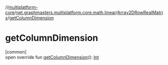 //[multiplatform-core](../../../index.md)/[net.graphmasters.multiplatform.core.math.linear](../index.md)/[Array2DRowRealMatrix](index.md)/[getColumnDimension](get-column-dimension.md)

# getColumnDimension

[common]\
open override fun [getColumnDimension](get-column-dimension.md)(): [Int](https://kotlinlang.org/api/latest/jvm/stdlib/kotlin/-int/index.html)

